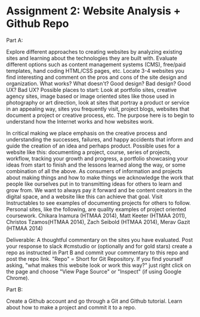 # Assignment 2: Website Analysis + Github Repo

Part A:

Explore different approaches to creating websites by analyzing existing sites and learning about the technologies they are built with. Evaluate different options such as content management systems (CMS), free/paid templates, hand coding HTML/CSS pages, etc. Locate 3-4 websites you find interesting and comment on the pros and cons of the site design and organization. What works? What doesn't? Good design? Bad design? Good UX? Bad UX? Possible places to start: Look at portfolio sites, creative agency sites, image based or image oriented sites like those used in photography or art direction, look at sites that portray a product or service in an appealing way, sites you frequently visit, project blogs, websites that document a project or creative process, etc. The purpose here is to begin to understand how the Internet works and how websites work.

In critical making we place emphasis on the creative process and understanding the successes, failures, and happy accidents that inform and guide the creation of an idea and perhaps product. Possible uses for a website like this: documenting a project, course, series of projects, workflow, tracking your growth and progress, a portfolio showcasing your ideas from start to finish and the lessons learned along the way, or some combination of all the above. As consumers of information and projects about making things and how to make things we acknowledge the work that people like ourselves put in to transmitting ideas for others to learn and grow from. We want to always pay it forward and be content creators in the digital space, and a website like this can achieve that goal. Visit Instructables to see examples of documenting projects for others to follow. Personal sites, like the following, are quality examples of project oriented coursework. Chikara Inamura (HTMAA 2014), Matt Keeter (HTMAA 2011), Christos Tzamos(HTMAA 2014), Zach Seibold (HTMAA 2014), Merav Gazit (HTMAA 2014)

Deliverable: A thoughtful commentary on the sites you have evaluated. Post your response to slack #cmstudio or (optionally and for gold stars) create a repo as instructed in Part B and commit your commentary to this repo and post the repo link. "Repo" = Short for Git Repository. If you find yourself asking, "what makes this website look or work this way?" just right click on the page and choose "View Page Source" or "Inspect" (if using Google Chrome).

Part B:

Create a Github account and go through a Git and Github tutorial. Learn about how to make a project and commit it to a repo.



